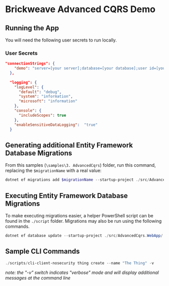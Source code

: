 # Brickweave Advanced CQRS Demo

## Running the App

You will need the following user secrets to run locally.

### User Secrets

```json
"connectionStrings": {
    "demo": "server=[your server];database=[your database];user id=[your user];password=[your password];MultipleActiveResultSets=True;",
  },
    
  "logging": {
    "logLevel": {
      "default": "debug",
      "system": "information",
      "microsoft": "information"
    },
    "console": {
      "includeScopes": true
    },
    "enableSensitiveDataLogging":  "true"
  }
```

## Generating additional Entity Framework Database Migrations

From this samples (`\samples\3. AdvancedCqrs`) folder, run this command, replacing the `$migrationName` with a real value:

```powershell
dotnet ef migrations add $migrationName --startup-project ./src/AdvancedCqrs.WebApp/ --project ./src/AdvancedCqrs.SqlServer/ --context AdvancedCqrsDbContext
```

## Executing Entity Framework Database Migrations

To make executing migrations easier, a helper PowerShell script can be found in the `./script` folder. Migrations may also be run using the following commands.

```powershell
dotnet ef database update --startup-project ./src/AdvancedCqrs.WebApp/ --project ./src/AdvancedCqrs.SqlServer/ --context AdvancedCqrsDbContext
```

## Sample CLI Commands

```powershell
./scripts/cli-client-nosecurity thing create --name "The Thing" -v
```

*note: the "-v" switch indicates "verbose" mode and will display additional messages at the command line*